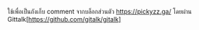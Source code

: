 ใช้เพื่อเป็นถังเก็บ comment จากบล็อกส่วนตัว https://pickyzz.ga/ โดยผ่าน Gittalk[https://github.com/gitalk/gitalk]
